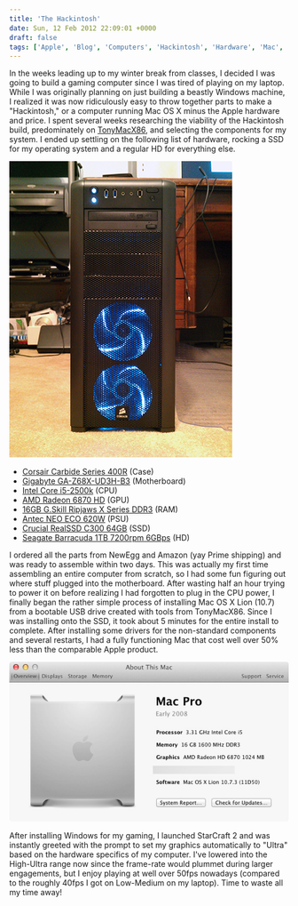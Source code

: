 ```yaml
---
title: 'The Hackintosh'
date: Sun, 12 Feb 2012 22:09:01 +0000
draft: false
tags: ['Apple', 'Blog', 'Computers', 'Hackintosh', 'Hardware', 'Mac', 'Software', 'Tech']
---
```


In the weeks leading up to my winter break from classes, I decided I was going to build a gaming computer since I was tired of playing on my laptop. While I was originally planning on just building a beastly Windows machine, I realized it was now ridiculously easy to throw together parts to make a "Hackintosh," or a computer running Mac OS X minus the Apple hardware and price. I spent several weeks researching the viability of the Hackintosh build, predominately on [TonyMacX86](http://www.tonymacx86.com/), and selecting the components for my system. I ended up settling on the following list of hardware, rocking a SSD for my operating system and a regular HD for everything else.

![Hackintosh Front](HackintoshFront.jpg)

*   [Corsair Carbide Series 400R](http://www.newegg.com/Product/Product.aspx?Item=N82E16811139008) (Case)
*   [Gigabyte GA-Z68X-UD3H-B3](http://www.newegg.com/Product/Product.aspx?Item=N82E16813128498) (Motherboard)
*   [Intel Core i5-2500k](http://www.newegg.com/Product/Product.aspx?Item=N82E16819115072) (CPU)
*   [AMD Radeon 6870 HD](http://www.newegg.com/Product/Product.aspx?Item=N82E16814150521&T) (GPU)
*   [16GB G.Skill Ripjaws X Series DDR3](http://www.newegg.com/Product/Product.aspx?Item=N82E16820231429) (RAM)
*   [Antec NEO ECO 620W](http://www.newegg.com/Product/Product.aspx?Item=N82E16817371031) (PSU)
*   [Crucial RealSSD C300 64GB](http://www.newegg.com/Product/Product.aspx?Item=N82E16820148357) (SSD)
*   [Seagate Barracuda 1TB 7200rpm 6GBps](http://www.newegg.com/Product/Product.aspx?Item=N82E16822148697) (HD)

I ordered all the parts from NewEgg and Amazon (yay Prime shipping) and was ready to assemble within two days. This was actually my first time assembling an entire computer from scratch, so I had some fun figuring out where stuff plugged into the motherboard. After wasting half an hour trying to power it on before realizing I had forgotten to plug in the CPU power, I finally began the rather simple process of installing Mac OS X Lion (10.7) from a bootable USB drive created with tools from TonyMacX86. Since I was installing onto the SSD, it took about 5 minutes for the entire install to complete. After installing some drivers for the non-standard components and several restarts, I had a fully functioning Mac that cost well over 50% less than the comparable Apple product.

!["About This Mac"](AboutThisMac.jpg)

After installing Windows for my gaming, I launched StarCraft 2 and was instantly greeted with the prompt to set my graphics automatically to "Ultra" based on the hardware specifics of my computer. I've lowered into the High-Ultra range now since the frame-rate would plummet during larger engagements, but I enjoy playing at well over 50fps nowadays (compared to the roughly 40fps I got on Low-Medium on my laptop). Time to waste all my time away!
